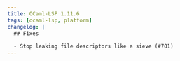 ```yaml
---
title: OCaml-LSP 1.11.6
tags: [ocaml-lsp, platform]
changelog: |
  ## Fixes
  
  - Stop leaking file descriptors like a sieve (#701)
---
```


